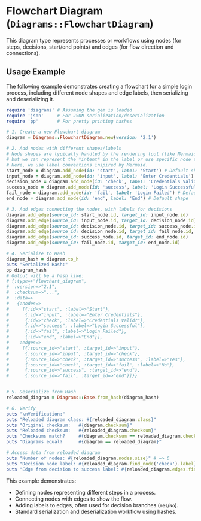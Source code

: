 # Flowchart Diagram (`Diagrams::FlowchartDiagram`)

This diagram type represents processes or workflows using nodes (for steps, decisions, start/end points) and edges (for flow direction and connections).

## Usage Example

The following example demonstrates creating a flowchart for a simple login process, including different node shapes and edge labels, then serializing and deserializing it.

```ruby
require 'diagrams' # Assuming the gem is loaded
require 'json'     # For JSON serialization/deserialization
require 'pp'       # For pretty printing hashes

# 1. Create a new Flowchart diagram
diagram = Diagrams::FlowchartDiagram.new(version: '2.1')

# 2. Add nodes with different shapes/labels
# Node shapes are typically handled by the rendering tool (like Mermaid),
# but we can represent the *intent* in the label or use specific node types if defined.
# Here, we use label conventions inspired by Mermaid.
start_node = diagram.add_node(id: 'start', label: 'Start') # Default shape (rectangle)
input_node = diagram.add_node(id: 'input', label: 'Enter Credentials') # Default shape
decision_node = diagram.add_node(id: 'check', label: 'Credentials Valid?') # Rhombus shape often implied by decision logic
success_node = diagram.add_node(id: 'success', label: 'Login Successful') # Default shape
fail_node = diagram.add_node(id: 'fail', label: 'Login Failed') # Default shape
end_node = diagram.add_node(id: 'end', label: 'End') # Default shape

# 3. Add edges connecting the nodes, with labels for decisions
diagram.add_edge(source_id: start_node.id, target_id: input_node.id)
diagram.add_edge(source_id: input_node.id, target_id: decision_node.id)
diagram.add_edge(source_id: decision_node.id, target_id: success_node.id, label: 'Yes')
diagram.add_edge(source_id: decision_node.id, target_id: fail_node.id, label: 'No')
diagram.add_edge(source_id: success_node.id, target_id: end_node.id)
diagram.add_edge(source_id: fail_node.id, target_id: end_node.id)

# 4. Serialize to Hash
diagram_hash = diagram.to_h
puts "Serialized Hash:"
pp diagram_hash
# Output will be a hash like:
# {:type=>"flowchart_diagram",
#  :version=>"2.1",
#  :checksum=>"...",
#  :data=>
#   {:nodes=>
#     [{:id=>"start", :label=>"Start"},
#      {:id=>"input", :label=>"Enter Credentials"},
#      {:id=>"check", :label=>"Credentials Valid?"},
#      {:id=>"success", :label=>"Login Successful"},
#      {:id=>"fail", :label=>"Login Failed"},
#      {:id=>"end", :label=>"End"}],
#    :edges=>
#     [{:source_id=>"start", :target_id=>"input"},
#      {:source_id=>"input", :target_id=>"check"},
#      {:source_id=>"check", :target_id=>"success", :label=>"Yes"},
#      {:source_id=>"check", :target_id=>"fail", :label=>"No"},
#      {:source_id=>"success", :target_id=>"end"},
#      {:source_id=>"fail", :target_id=>"end"}]}}


# 5. Deserialize from Hash
reloaded_diagram = Diagrams::Base.from_hash(diagram_hash)

# 6. Verify
puts "\nVerification:"
puts "Reloaded diagram class: #{reloaded_diagram.class}"
puts "Original checksum:   #{diagram.checksum}"
puts "Reloaded checksum:   #{reloaded_diagram.checksum}"
puts "Checksums match?     #{diagram.checksum == reloaded_diagram.checksum}"
puts "Diagrams equal?      #{diagram == reloaded_diagram}"

# Access data from reloaded diagram
puts "Number of nodes: #{reloaded_diagram.nodes.size}" # => 6
puts "Decision node label: #{reloaded_diagram.find_node('check').label}" # => Credentials Valid?
puts "Edge from decision to success label: #{reloaded_diagram.edges.find { |e| e.source_id == 'check' && e.target_id == 'success'}.label}" # => Yes

```

This example demonstrates:
- Defining nodes representing different steps in a process.
- Connecting nodes with edges to show the flow.
- Adding labels to edges, often used for decision branches (`Yes`/`No`).
- Standard serialization and deserialization workflow using hashes.